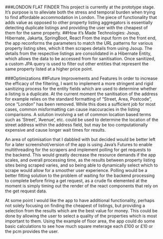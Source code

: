 ###LONDON FLAT FINDER
This project is currently at the prototype stage. It’s purpose is to alleviate both the stress and temporal burden when trying to find affordable accommodation in London. The piece of functionality that adds value as opposed to other property listing aggregators is essentially detecting duplicate listings and providing the user with the cheapest of them for the same property.
##How it’s Made
Technologies: Jsoup, Hibernate, Jakarta, SpringBoot, React
From the input form on the front end, the app reconforms the parameters to match the URL patterns for various property listing sites, which it then scrapes details from using Jsoup. The details from the respective listings are consolidated in a Hibernate Entity, which allows the data to be accessed from for sanitisation. Once sanitized, a custom JPA query is used to filter out other entities that represent the same property listed at a higher price point. 

###Optimizations
##Future Improvements and Features
In order to increase the efficacy of the filtering, I want to implement a more stringent and rigid sanitizing process for the entity fields which are used to determine whether a listing is a duplicate. At the current moment the sanitisation of the address for example relies on the standard formatting of “Street, Area, Postcode”, once “London” has been removed. While this does a sufficient job for most cases, common misformatting can cause inaccuracies in the listing comparisons. A solution involving a set of common location based terms such as ‘Street’, ‘Avenue’, etc. could be used to determine the location of the street address within the address field, but may be too computationally expensive and cause longer wait times for results. 

An area of optimisation that I dabbled with but decided would be better left for a later screenshot/version of the app is using Java’s Futures to enable multithreading for the scrapers and implement polling for get requests to the backend. This would greatly decrease the resource demands if the app scales, and overall processing time, as the results between property listing sites being scraped varies, and so being able to dynamically select which to scrape would allow for a smoother user experience. Polling would be a better fitting solution to the problem of waiting for the backend processing to complete before firing a get request, as a crude fix elemented at the moment is simply timing out the render of the react components that rely on the get request data.

At some point I would like the app to have additional functionality, perhaps not solely focusing on finding the cheapest of listings, but providing a selection from the results which are the best value for money. This could be done by allowing the user to select a quality of the properties which is most important to them. Using the example of floor area, the app could do some basic calculations to see how much square meterage each £100 or £10 or the pcm provides the user. 
